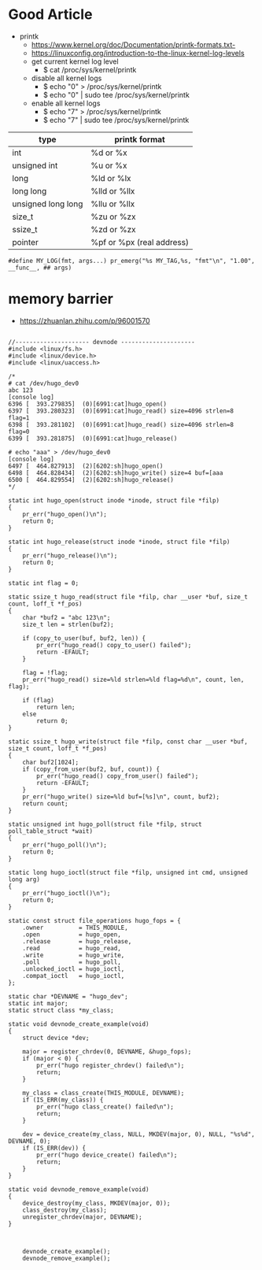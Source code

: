 # Good Article
* printk
  * https://www.kernel.org/doc/Documentation/printk-formats.txt- 
  * https://linuxconfig.org/introduction-to-the-linux-kernel-log-levels
  * get current kernel log level
    * $ cat /proc/sys/kernel/printk
  * disable all kernel logs
    * $ echo "0" > /proc/sys/kernel/printk
    * $ echo "0" | sudo tee /proc/sys/kernel/printk
  * enable all kernel logs
    * $ echo "7" > /proc/sys/kernel/printk
    * $ echo "7" | sudo tee /proc/sys/kernel/printk


| type | printk format |
| ------ | ----- |
| int | %d or %x |
| unsigned int | %u or %x |
| long | %ld or %lx |
| long long | %lld or %llx |
| unsigned long long | %llu or %llx |
| size_t | %zu or %zx |
| ssize_t | %zd or %zx |
| pointer | %pf or %px (real address) |

```
#define MY_LOG(fmt, args...) pr_emerg("%s MY_TAG,%s, "fmt"\n", "1.00", __func__, ## args)
```

# memory barrier
* https://zhuanlan.zhihu.com/p/96001570

````

//--------------------- devnode ---------------------
#include <linux/fs.h>
#include <linux/device.h>
#include <linux/uaccess.h>

/*
# cat /dev/hugo_dev0
abc 123
[console log]
6396 [  393.279835]  (0)[6991:cat]hugo_open()
6397 [  393.280323]  (0)[6991:cat]hugo_read() size=4096 strlen=8 flag=1
6398 [  393.281102]  (0)[6991:cat]hugo_read() size=4096 strlen=8 flag=0
6399 [  393.281875]  (0)[6991:cat]hugo_release()

# echo "aaa" > /dev/hugo_dev0 
[console log]
6497 [  464.827913]  (2)[6202:sh]hugo_open()
6498 [  464.828434]  (2)[6202:sh]hugo_write() size=4 buf=[aaa
6500 [  464.829554]  (2)[6202:sh]hugo_release()
*/

static int hugo_open(struct inode *inode, struct file *filp)
{
	pr_err("hugo_open()\n");
	return 0;
}

static int hugo_release(struct inode *inode, struct file *filp)
{
	pr_err("hugo_release()\n");
	return 0;
}

static int flag = 0;

static ssize_t hugo_read(struct file *filp, char __user *buf, size_t count, loff_t *f_pos)
{
	char *buf2 = "abc 123\n";
	size_t len = strlen(buf2);
	
	if (copy_to_user(buf, buf2, len)) {
		pr_err("hugo_read() copy_to_user() failed");
		return -EFAULT;
	}
	
	flag = !flag;
	pr_err("hugo_read() size=%ld strlen=%ld flag=%d\n", count, len, flag);
	
	if (flag)
		return len;
	else
		return 0;
}

static ssize_t hugo_write(struct file *filp, const char __user *buf, size_t count, loff_t *f_pos)
{
	char buf2[1024];
	if (copy_from_user(buf2, buf, count)) {
		pr_err("hugo_read() copy_from_user() failed");
		return -EFAULT;
	}
	pr_err("hugo_write() size=%ld buf=[%s]\n", count, buf2);
	return count;
}

static unsigned int hugo_poll(struct file *filp, struct poll_table_struct *wait)
{
	pr_err("hugo_poll()\n");
	return 0;
}

static long hugo_ioctl(struct file *filp, unsigned int cmd, unsigned long arg)
{
	pr_err("hugo_ioctl()\n");
	return 0;
}

static const struct file_operations hugo_fops = {
  	.owner          = THIS_MODULE,
  	.open           = hugo_open,
  	.release        = hugo_release,
  	.read           = hugo_read,
  	.write          = hugo_write,
  	.poll           = hugo_poll,
  	.unlocked_ioctl = hugo_ioctl,
  	.compat_ioctl   = hugo_ioctl,
};

static char *DEVNAME = "hugo_dev";
static int major;
static struct class *my_class;

static void devnode_create_example(void)
{
	struct device *dev;
	
	major = register_chrdev(0, DEVNAME, &hugo_fops);
	if (major < 0) {
		pr_err("hugo register_chrdev() failed\n");
		return;
	}
	
	my_class = class_create(THIS_MODULE, DEVNAME);
	if (IS_ERR(my_class)) {
		pr_err("hugo class_create() failed\n");
		return;
	}
	
	dev = device_create(my_class, NULL, MKDEV(major, 0), NULL, "%s%d", DEVNAME, 0);
	if (IS_ERR(dev)) {
		pr_err("hugo device_create() failed\n");
		return;
	}
}

static void devnode_remove_example(void)
{
	device_destroy(my_class, MKDEV(major, 0));
	class_destroy(my_class);
	unregister_chrdev(major, DEVNAME);
}



	devnode_create_example();
	devnode_remove_example();
````
